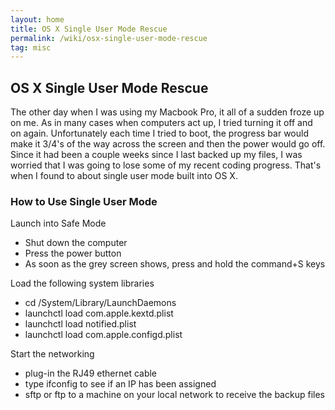 ```yaml
---
layout: home
title: OS X Single User Mode Rescue
permalink: /wiki/osx-single-user-mode-rescue
tag: misc
---
```


## OS X Single User Mode Rescue

The other day when I was using my Macbook Pro, it all of a sudden froze up on me.  As in many cases when computers act up, I tried turning it off and on again.  Unfortunately each time I tried to boot, the progress bar would make it 3/4's of the way across the screen and then the power would go off.  Since it had been a couple weeks since I last backed up my files, I was worried that I was going to lose some of my recent coding progress.  That's when I found to about single user mode built into OS X.

###  How to Use Single User Mode
Launch into Safe Mode
  * Shut down the computer
  * Press the power button
  * As soon as the grey screen shows, press and hold the command+S keys

Load the following system libraries
  * cd /System/Library/LaunchDaemons
  * launchctl load com.apple.kextd.plist
  * launchctl load notified.plist
  * launchctl load com.apple.configd.plist

Start the networking
  * plug-in the RJ49 ethernet cable
  * type ifconfig to see if an IP has been assigned
  * sftp or ftp to a machine on your local network to receive the backup files


